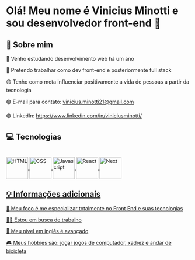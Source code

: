 # Olá! Meu nome é Vinicius Minotti e sou desenvolvedor front-end 👋


## 🚀 Sobre mim

🔴 Venho estudando desenvolvimento web há um ano

🔵 Pretendo trabalhar como dev front-end e posteriormente full stack

🟡 Tenho como meta influenciar positivamente a vida de pessoas a partir da tecnologia

🟢 E-mail para contato: vinicius.minotti21@gmail.com

🟣 LinkedIn: https://www.linkedin.com/in/viniciusminotti/



## 💻 Tecnologias


<div style="display: inline_block"><br>
  <a href="https://www.linkedin.com/in/viniciusminotti/" target="_blank">
  <img align="center" alt="HTML" height="60" width="60" src="https://img.icons8.com/color/344/html-5--v1.png">
  <img align="center" alt="CSS" height="60" width="60" src="https://img.icons8.com/color/344/css3.png">
  <img align="center" alt="Javascript" height="60" width="60" src="https://img.icons8.com/color/344/javascript--v1.png">
  <img align="center" alt="React" height="60" width="60" src="https://upload.wikimedia.org/wikipedia/commons/thumb/a/a7/React-icon.svg/640px-React-icon.svg.png">
  <img align="center" alt="Next" height="60" width="60" src="https://ui-lib.com/blog/wp-content/uploads/2021/12/nextjs-boilerplate-logo.png">
</div>

## 💡 Informações adicionais


🧠 Meu foco é me especializar totalmente no Front End e suas tecnologias

👩‍💻 Estou em busca de trabalho

💬 Meu nível em inglês é avançado

🎮 Meus hobbies são: jogar jogos de computador, xadrez e andar de bicicleta
